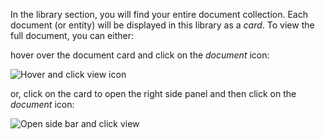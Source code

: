 In the library section, you will find your entire document collection. Each document (or entity) will be displayed in this library as a _card_. To view the full document, you can either:

hover over the document card and click on the _document_ icon:

![Hover and click view icon](http://www.uwazi.io/wp-content/uploads/2017/04/hover-document-view.png)

or, click on the card to open the right side panel and then click on the _document_ icon:

![Open side bar and click view](http://www.uwazi.io/wp-content/uploads/2017/04/click-view-document.png)